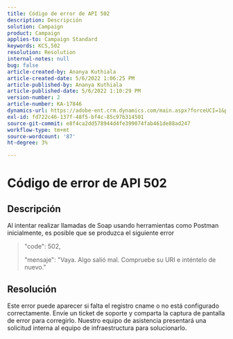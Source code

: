```yaml
---
title: Código de error de API 502
description: Descripción
solution: Campaign
product: Campaign
applies-to: Campaign Standard
keywords: KCS,502
resolution: Resolution
internal-notes: null
bug: false
article-created-by: Ananya Kuthiala
article-created-date: 5/6/2022 1:06:25 PM
article-published-by: Ananya Kuthiala
article-published-date: 5/6/2022 1:10:29 PM
version-number: 2
article-number: KA-17846
dynamics-url: https://adobe-ent.crm.dynamics.com/main.aspx?forceUCI=1&pagetype=entityrecord&etn=knowledgearticle&id=2a32a951-3dcd-ec11-a7b5-0022480b639b
exl-id: fd722c46-137f-48f5-bf4c-85c97b314501
source-git-commit: e8f4ca2dd578944d4fe399074fab461de88ad247
workflow-type: tm+mt
source-wordcount: '87'
ht-degree: 3%

---
```


# Código de error de API 502

## Descripción


Al intentar realizar llamadas de Soap usando herramientas como Postman inicialmente, es posible que se produzca el siguiente error




> &quot;code&quot;: 502,
> 
> &quot;mensaje&quot;: &quot;Vaya. Algo salió mal. Compruebe su URI e inténtelo de nuevo.&quot;





## Resolución


Este error puede aparecer si falta el registro cname o no está configurado correctamente. Envíe un ticket de soporte y comparta la captura de pantalla de error para corregirlo. Nuestro equipo de asistencia presentará una solicitud interna al equipo de infraestructura para solucionarlo.

